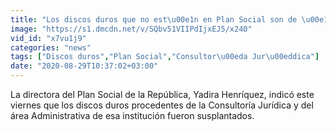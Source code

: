 ```yaml
---
title: "Los discos duros que no est\u00e1n en Plan Social son de \u00e1reas de Consultor\u00eda Jur\u00eddica y Administrativa"
image: "https://s1.dmcdn.net/v/SQbv51VIIPdIjxEJ5/x240"
vid_id: "x7vu1j9"
categories: "news"
tags: ["Discos duros","Plan Social","Consultor\u00eda Jur\u00eddica"]
date: "2020-08-29T10:37:02+03:00"
---
```

La directora del Plan Social de la República, Yadira Henríquez, indicó este viernes que los discos duros procedentes de la Consultoría Jurídica  y del área Administrativa de esa institución fueron susplantados.  <br>
